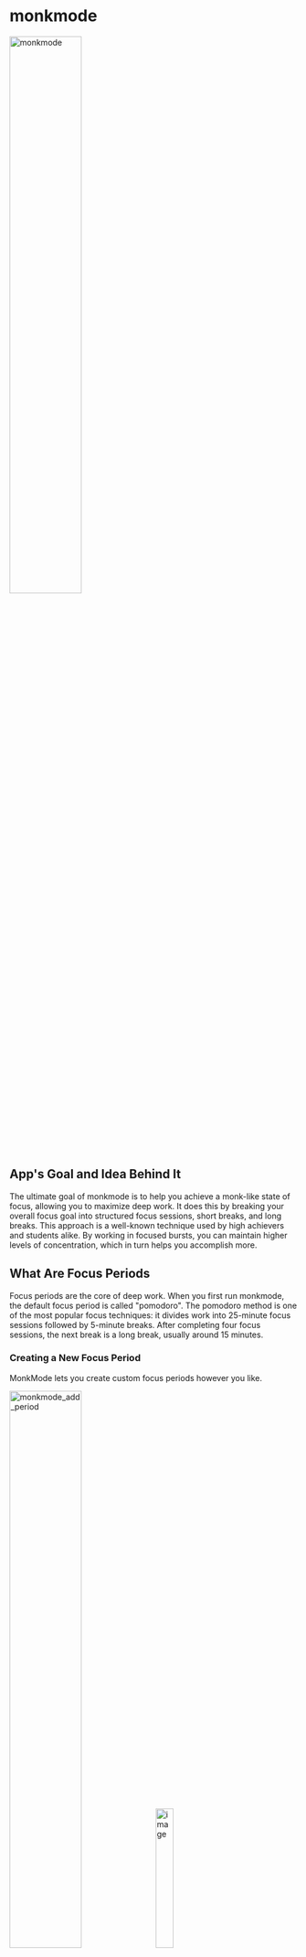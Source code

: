 <h1>monkmode</h1>
<img width="50%" alt="monkmode" src="https://github.com/user-attachments/assets/b6afc1d8-68b1-42ad-b760-2690c1c40023" />

<h2>App's Goal and Idea Behind It</h2>

The ultimate goal of monkmode is to help you achieve a monk-like state of focus, allowing you to maximize deep work. It does this by breaking your overall focus goal into structured focus sessions, short breaks, and long breaks.
This approach is a well-known technique used by high achievers and students alike. By working in focused bursts, you can maintain higher levels of concentration, which in turn helps you accomplish more.

<h2>What Are Focus Periods</h2>

Focus periods are the core of deep work. When you first run monkmode, the default focus period is called "pomodoro". The pomodoro method is one of the most popular focus techniques: it divides work into 25-minute focus sessions followed by 5-minute breaks. After completing four focus sessions, the next break is a long break, usually around 15 minutes.

<h3>Creating a New Focus Period</h3>

<p>MonkMode lets you create custom focus periods however you like.</p>
<img width="50%" alt="monkmode_add_period" src="https://github.com/user-attachments/assets/13ee569a-bdad-4070-978e-ba93af54d399"/> 
<img width="25%" alt="image" src="https://github.com/user-attachments/assets/40602539-cb6b-437c-beef-7c4d3cb37f6c"/>

<h3>Editing an Existing Focus Period</h3>

<p>You can edit any previously created focus period, including the default "pomodoro". When you press Edit, the currently selected focus period will be modified according to your changes.</p>
<img width="50%" alt="monkmode_edit_period" src="https://github.com/user-attachments/assets/4c997207-2e6c-4b52-8906-55313f257042"/>
<img width="25%" alt="image" src="https://github.com/user-attachments/assets/9712eaf3-3994-4b04-985e-f62d149b40a2"/>

<h3>Deleting a Focus Period</h3>

<p>You can delete any focus period except the default one. Be careful — this action cannot be undone.</p>
<img width="50%" alt="image" src="https://github.com/user-attachments/assets/e54f1063-4371-46f7-9a82-d875835245bb"/>

<h2>What Are Focus Subjects</h2>

Focus subjects are the topics you will be concentrating on during your focus sessions.
<p><i>Note: The interface for adding, editing, deleting focus subjects works the same as for focus periods (see screenshots above).</i></p>
<h3>Creating a New Focus Subject</h3>

When creating a new focus subject, you can be as detailed as you like. The only required parameter is the name of the topic you want to focus on.

<h3>Editing an Existing Focus Subject</h3>

To edit a focus subject, first select it from the combobox. When you press Edit, the currently selected focus subject — including the default subject if chosen — will be modified according to your changes.

<h3>Archiving a Focus Subject</h3>

<p>Archiving is useful for topics you’ve finished (for example, a completed university class or a side project). Archiving sets the subject aside without deleting it, so it still appears in your statistics menu.</p>
<p><i>Note: The default focus subject cannot be archived.</i></p>

<img width="50%" alt="monkmode_archive_subject" src="https://github.com/user-attachments/assets/8c59765c-e022-4781-8561-34880fc70ef6"/>

<h3>Deleting a Focus Subject</h3>

You can delete any focus subject except the default one. Be careful — this action cannot be undone, and any progress linked to that subject will be lost.

<h2>How Focus Works</h2>

Starting a focus session is simple. 
<p>First, select the focus period you want to use and the subject you’ll focus on.</p>
<p>Next, press “Focus” and choose the number of focus sessions you want to complete.</p>
<img width="50%" alt="monkmode_focus" src="https://github.com/user-attachments/assets/e4d57059-589d-4966-b9b7-b90782256d57" />
<p></p>You’ll see the total duration of your focus time along with a breakdown of the sessions.</p>
<p>Finally, press “start focus” to begin the timer.</p>
<img width="25%" alt="monkmode_start_focus_2" src="https://github.com/user-attachments/assets/56de15d4-5861-4424-a7f7-705e176dc6a1"/>

<h2>While in Focus</h2>

Each time a focus session or a break begins, you’ll hear a distinct sound signaling the start of that session. A small pop-up text in the bottom-right corner will also appear to let you know whether a focus or break session is starting. Both the sound and pop-up notifications can be turned off in the settings menu.

<h3>Pause, Resume, and Stop</h3>

While you’re in focus, you can always pause or stop the timer:

Pause freezes the countdown until you press Resume.

<p>Stop ends the focus session entirely (after confirmation). Don’t worry — any progress you’ve already made will still be saved.</p>
<img width="50%" alt="monkmode_in_focus" src="https://github.com/user-attachments/assets/f61119ce-dc74-486e-85b6-754dc1dbf9f8" />

<h3>Small View</h3>

In the top-right corner, you’ll find an icon that opens a small view of monkmode. This view allows you to track your progress while working on other tasks. The pause, resume, and stop functions work exactly as described above.

<p>You can always switch back to the fullscreen view at any time. If you find the countdown distracting, you can press “hide time” to conceal the remaining time.</p>
<img width="25%" alt="monkmode_small_view" src="https://github.com/user-attachments/assets/0272c738-cee5-40b7-a646-4f5ba161eb5e" />

<h2>Daily Focus Goal</h2>

<p>Your daily focus goal is the amount of time you want to spend in focused work each day. The minimum goal is 1 hour.
You can adjust your daily focus goal in the settings menu.
By completing your daily goal, you’ll earn streaks — a familiar concept for many productivity apps.</p>

<img width="50%" alt="monkmode_daily_focus" src="https://github.com/user-attachments/assets/cdcfa3c2-f0e6-4131-89cb-fa031e0a10e2" />


<h2>Action Bar</h2>

<p>The action bar is located in the top-left corner of the app and provides quick access to key options.</p>
<img width="50%" alt="monkmode_actionbar" src="https://github.com/user-attachments/assets/1d073178-be32-4321-ac84-b3c36f20a2cf" />

<h3>Settings</h3>
In the settings menu, you can:
<ul>
   <li>Change default values</li>
   <li>Choose to show or hide the daily quote</li>
   <li>Turn focus notifications on or off</li>
</ul>
<p><i>Note: Changing your daily focus goal after completing it will not affect that day’s completion status.</i></p>
The default focus period and subject are automatically selected when you launch the app.</p>
<img width="40%" alt="Screenshot 2025-09-07 135937" src="https://github.com/user-attachments/assets/913ded4a-a869-4d0f-a930-d2a1c4f529c0" />

<h3>Archive</h3>

The archive is where all of your archived subjects are stored. From here, you can also unarchive them at any time.

<h3>Help</h3>
The help menu contains two options:
<ul>
   <li>About → provides basic information about the app, the developer, credits, and the license used.</li>
   <li>How to Use → links directly to this README.md file (the guide you’re reading now).</li>
</ul>


<h2>Statistics</h2>
<p>
  On the main page, you can see your current week’s focus time  and your
  current streak. Press “Show All” to access more detailed statistics.
</p>
<img width="50%" alt="monkmode_stats" src="https://github.com/user-attachments/assets/96002231-6b08-4de1-bd06-da26a6d1a026" />


<h3>Focus statistics</h3>
<p>These statistics give you a clear overview of your progress.</p>
<p><i>Note: Focus sessions completed</strong> only count if you finish the entire session (sessions you stop early do not count).</i></p>

<h3>Streak &amp; Karma statistics</h3>
<ul>
  <li>Daily goal achieved — shows how many times you’ve completed your daily focus goal.</li>
  <li>
    Current streak — shows your ongoing streak.
    <ul>
      <li><em>Weekdays</em>: streaks are strict — if you miss your daily goal on a weekday, your streak resets to 0.</li>
      <li><em>Weekends</em>: optional — if you complete your daily goal, your streak increases; if you don’t, your streak will not reset.</li>
    </ul>
  </li>
  <li><strong>Longest streak</strong> — your all-time longest streak.</li>
  <li>
    <strong>Karma</strong> — a metric showing your consistency over the past 3 months.
    <p><strong>Formula:</strong></p>
    <pre><code>karma = (completed_days / relevant_days) * 100</code></pre>
    <p>
      <em>completed_days</em> = number of days you completed your daily goal.<br>
      <em>relevant_days</em> = all weekdays in the past 3 months + weekend days where you completed your daily goal.
    </p>
  </li>
  <li><strong>Karma levels</strong> — reflect your “monk status” in your focus journey. There are 7 levels to discover.</li>
</ul>
<img width="50%" alt="monkmode_statistics" src="https://github.com/user-attachments/assets/420b1bcd-1469-415d-943f-ebda1627d001" />

<h3>Charts</h3>
<p>After completing at least one focus session, 5 charts will appear in the statistics window:</p>
<ol>
  <li><strong>Line chart</strong> — shows your daily focus time over the last 30 days.</li>
  <li><strong>Pie chart</strong> — shows how your focus is distributed across subjects in the last 30 days.</li>
  <li><strong>Pie chart</strong> — shows how your focus is distributed across period settings in the last 30 days.</li>
  <li><strong>Bar chart</strong> — shows the focus time per subject in the last 30 days.</li>
  <li><strong>Bar chart</strong> — same as the previous one, but for all history (archived subjects can be shown or hidden).</li>
</ol>

<h2>Theme</h2>
<p>
  The app’s theme automatically adapts to your operating system’s theme.
  If your OS is in dark mode, the app will use a dark theme; if it’s in light mode, the app will use a light theme.
</p>


<p>
<h2>Wrapping Up</h2>
  With this, we’ve covered all the important features. If you have any questions, feel free to ask them in the GitHub repository.
</p>
<p>
  <strong>Happy focusing!</strong> – dop14
</p>


   


















